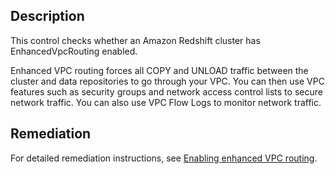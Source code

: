 ## Description

This control checks whether an Amazon Redshift cluster has EnhancedVpcRouting enabled.

Enhanced VPC routing forces all COPY and UNLOAD traffic between the cluster and data repositories to go through your VPC. You can then use VPC features such as security groups and network access control lists to secure network traffic. You can also use VPC Flow Logs to monitor network traffic.

## Remediation

For detailed remediation instructions, see [Enabling enhanced VPC routing](https://docs.aws.amazon.com/redshift/latest/mgmt/enhanced-vpc-enabling-cluster.html).